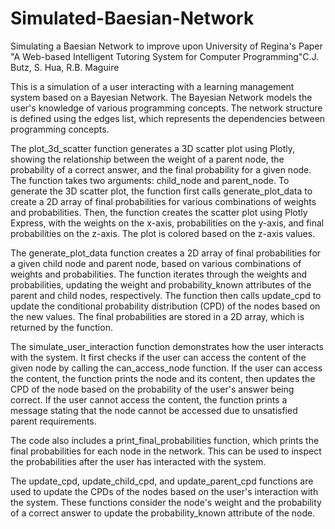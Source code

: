 # Simulated-Baesian-Network
Simulating a Baesian Network to improve upon University of Regina's Paper "A Web-based Intelligent Tutoring System for Computer Programming"C.J. Butz, S. Hua, R.B. Maguire


This is a simulation of a user interacting with a learning management system based on a Bayesian Network. The Bayesian Network models the user's knowledge of various programming concepts. The network structure is defined using the edges list, which represents the dependencies between programming concepts.

The plot_3d_scatter function generates a 3D scatter plot using Plotly, showing the relationship between the weight of a parent node, the probability of a correct answer, and the final probability for a given node. The function takes two arguments: child_node and parent_node. To generate the 3D scatter plot, the function first calls generate_plot_data to create a 2D array of final probabilities for various combinations of weights and probabilities. Then, the function creates the scatter plot using Plotly Express, with the weights on the x-axis, probabilities on the y-axis, and final probabilities on the z-axis. The plot is colored based on the z-axis values.

The generate_plot_data function creates a 2D array of final probabilities for a given child node and parent node, based on various combinations of weights and probabilities. The function iterates through the weights and probabilities, updating the weight and probability_known attributes of the parent and child nodes, respectively. The function then calls update_cpd to update the conditional probability distribution (CPD) of the nodes based on the new values. The final probabilities are stored in a 2D array, which is returned by the function.

The simulate_user_interaction function demonstrates how the user interacts with the system. It first checks if the user can access the content of the given node by calling the can_access_node function. If the user can access the content, the function prints the node and its content, then updates the CPD of the node based on the probability of the user's answer being correct. If the user cannot access the content, the function prints a message stating that the node cannot be accessed due to unsatisfied parent requirements.

The code also includes a print_final_probabilities function, which prints the final probabilities for each node in the network. This can be used to inspect the probabilities after the user has interacted with the system.

The update_cpd, update_child_cpd, and update_parent_cpd functions are used to update the CPDs of the nodes based on the user's interaction with the system. These functions consider the node's weight and the probability of a correct answer to update the probability_known attribute of the node.
